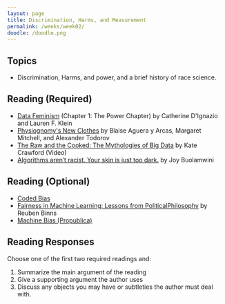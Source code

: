 ```yaml
---
layout: page
title: Discrimination, Harms, and Measurement
permalink: /weeks/week02/
doodle: /doodle.png
---
```


## Topics

* Discrimination, Harms, and power, and a brief history of race science.

## Reading (Required)

* [Data Feminism](https://data-feminism.mitpress.mit.edu/)
  (Chapter 1: The Power Chapter)
  by Catherine D'Ignazio and Lauren F. Klein
* [Physiognomy's New Clothes](https://medium.com/@blaisea/physiognomys-new-clothes-f2d4b59fdd6a)
  by Blaise Aguera y Arcas, Margaret Mitchell, and Alexander Todorov
* [The Raw and the Cooked: The Mythologies of Big Data](https://www.youtube.com/watch?v=h_WScJu40mU)
  by Kate Crawford (Video)
* [Algorithms aren’t racist. Your skin is just too dark.](https://hackernoon.com/algorithms-arent-racist-your-skin-is-just-too-dark-4ed31a7304b8)
  by Joy Buolamwini

## Reading (Optional)

* [Coded Bias](https://www.pbs.org/independentlens/films/coded-bias/)
* [Fairness in Machine Learning: Lessons from PoliticalPhilosophy](http://proceedings.mlr.press/v81/binns18a/binns18a.pdf)
  by Reuben Binns
* [Machine Bias (Propublica)](https://www.propublica.org/article/machine-bias-risk-assessments-in-criminal-sentencing)

## Reading Responses

Choose one of the first two required readings and:
1. Summarize the main argument of the reading
2. Give a supporting argument the author uses
3. Discuss any objects you may have or subtleties the author must deal
   with.
   
